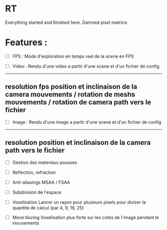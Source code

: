# RT
Everything started and finished here. Damned pixel matrice.

<h1>Features :</h1>

- [ ] FPS : Mode d'exploration en temps reel de la scene en FPS


- [ ] Video : Rendu d'une video a partir d'une scene et d'un fichier de config
-------------------------------------------
resolution
fps
position et inclinaison de la camera
mouvements / rotation de meshs
mouvements / rotation de camera
path vers le fichier
-------------------------------------------


- [ ] Image : Rendu d'une image a partir d'une scene et d'un fichier de config
-------------------------------------------
resolution
position et inclinaison de la camera
path vers le fichier
-------------------------------------------

- [ ] Gestion des materiaux pousses

- [ ] Reflection, refraction

- [ ] Anti-aliasings MSAA / FSAA

- [ ] Subdivision de l'espace

- [ ] Voxelisation
Lancer un rayon pour plusieurs pixels pour diviser la quantite de calcul (par 4, 9, 16, 25)

- [ ] Move bluring
Voxelisation plus forte sur les cotes de l'image pendant le mouvements
